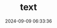 ---
layout: post
title: text
date: 2024-09-09 06:33:36
time_warning: true
image: 
cover: 
top: 
tags: 
categories: "123"
# author: @Remsait
---